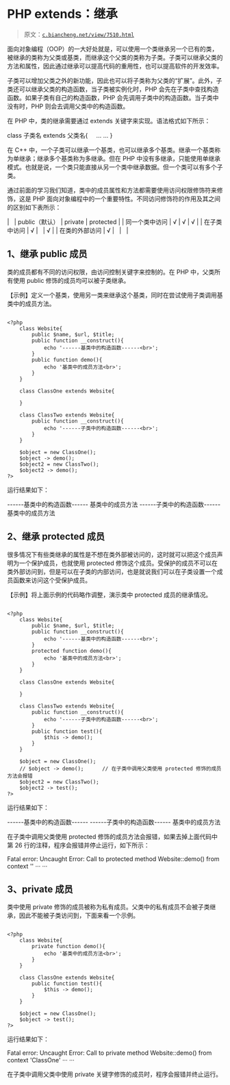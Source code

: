 # PHP extends：继承

> 原文：[`c.biancheng.net/view/7510.html`](http://c.biancheng.net/view/7510.html)

面向对象编程（OOP）的一大好处就是，可以使用一个类继承另一个已有的类，被继承的类称为父类或基类，而继承这个父类的类称为子类。子类可以继承父类的方法和属性，因此通过继承可以提高代码的重用性，也可以提高软件的开发效率。

子类可以增加父类之外的新功能，因此也可以将子类称为父类的“扩展”。此外，子类还可以继承父类的构造函数，当子类被实例化时，PHP 会先在子类中查找构造函数。如果子类有自己的构造函数，PHP 会先调用子类中的构造函数。当子类中没有时，PHP 则会去调用父类中的构造函数。

在 PHP 中，类的继承需要通过 extends 关键字来实现。语法格式如下所示：

class 子类名 extends 父类名{
    ... ...
}

在 C++ 中，一个子类可以继承一个基类，也可以继承多个基类。继承一个基类称为单继承；继承多个基类称为多继承。但在 PHP 中没有多继承，只能使用单继承模式。也就是说，一个类只能直接从另一个类中继承数据。但一个类可以有多个子类。

通过前面的学习我们知道，类中的成员属性和方法都需要使用访问权限修饰符来修饰，这是 PHP 面向对象编程中的一个重要特性。不同访问修饰符的作用及其之间的区别如下表所示：

|   | public（默认） | private | protected |
| 同一个类中访问 | √ | √ | √ |
| 在子类中访问 | √ |   | √ |
| 在类的外部访问 | √ |   |   |

## 1、继承 public 成员

类的成员都有不同的访问权限，由访问控制关键字来控制的。在 PHP 中，父类所有使用 public 修饰的成员均可以被子类继承。

【示例】定义一个基类，使用另一类来继承这个基类，同时在尝试使用子类调用基类中的成员方法。

```

<?php
    class Website{
        public $name, $url, $title;
        public function __construct(){
            echo '------基类中的构造函数------<br>';
        }
        public function demo(){
            echo '基类中的成员方法<br>';
        }
    }

    class ClassOne extends Website{

    }

    class ClassTwo extends Website{
        public function __construct(){
            echo '------子类中的构造函数------<br>';
        }
    }

    $object = new ClassOne();
    $object -> demo();
    $object2 = new ClassTwo();
    $object2 -> demo();
?>
```

运行结果如下：

------基类中的构造函数------
基类中的成员方法
------子类中的构造函数------
基类中的成员方法

## 2、继承 protected 成员

很多情况下有些类继承的属性是不想在类外部被访问的，这时就可以把这个成员声明为一个保护成员，也就使用 protected 修饰这个成员。受保护的成员不可以在类外部访问到，但是可以在子类的内部访问，也是就说我们可以在子类设置一个成员函数来访问这个受保护成员。

【示例】将上面示例的代码略作调整，演示类中 protected 成员的继承情况。

```

<?php
    class Website{
        public $name, $url, $title;
        public function __construct(){
            echo '------基类中的构造函数------<br>';
        }
        protected function demo(){
            echo '基类中的成员方法<br>';
        }
    }

    class ClassOne extends Website{

    }

    class ClassTwo extends Website{
        public function __construct(){
            echo '------子类中的构造函数------<br>';
        }
        public function test(){
            $this -> demo();
        }
    }

    $object = new ClassOne();
    // $object -> demo();      // 在子类中调用父类使用 protected 修饰的成员方法会报错
    $object2 = new ClassTwo();
    $object2 -> test();
?>
```

运行结果如下：

------基类中的构造函数------
------子类中的构造函数------
基类中的成员方法

在子类中调用父类使用 protected 修饰的成员方法会报错，如果去掉上面代码中第 26 行的注释，程序会报错并停止运行，如下所示：

Fatal error: Uncaught Error: Call to protected method Website::demo() from context '' ··· ···

## 3、private 成员

类中使用 private 修饰的成员被称为私有成员。父类中的私有成员不会被子类继承，因此不能被子类访问到，下面来看一个示例。

```

<?php
    class Website{
        private function demo(){
            echo '基类中的成员方法<br>';
        }
    }

    class ClassOne extends Website{
        public function test(){
            $this -> demo();
        }
    }

    $object = new ClassOne();
    $object -> test();
?>
```

运行结果如下：

Fatal error: Uncaught Error: Call to private method Website::demo() from context 'ClassOne' ··· ···

在子类中调用父类中使用 private 关键字修饰的成员时，程序会报错并终止运行。